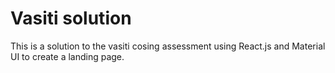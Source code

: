 # Vasiti solution

This is a solution to the vasiti cosing assessment using React.js and Material UI to create a landing page.
